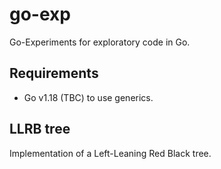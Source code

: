 # go-exp

Go-Experiments for exploratory code in Go.

## Requirements

- Go v1.18 (TBC) to use generics.

## LLRB tree

Implementation of a Left-Leaning Red Black tree.
